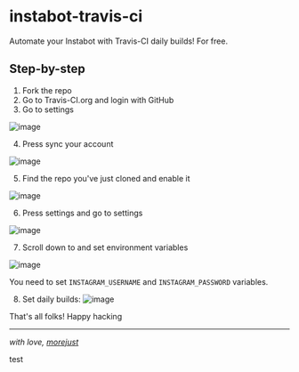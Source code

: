 # instabot-travis-ci
Automate your Instabot with Travis-CI daily builds! For free.

## Step-by-step

1. Fork the repo
2. Go to Travis-CI.org and login with GitHub
3. Go to settings

![image](https://user-images.githubusercontent.com/5613295/63702442-a47a3000-c82f-11e9-8c21-0666bc01789b.png)

4. Press sync your account

![image](https://user-images.githubusercontent.com/5613295/63702458-ac39d480-c82f-11e9-9b13-9ab7249ce051.png)

5. Find the repo you've just cloned and enable it

![image](https://user-images.githubusercontent.com/5613295/63702472-b4920f80-c82f-11e9-9f2c-0e0263b0662a.png)

6. Press settings and go to settings

![image](https://user-images.githubusercontent.com/5613295/63702733-34b87500-c830-11e9-945c-d2d633a5110e.png)

7. Scroll down to and set environment variables

![image](https://user-images.githubusercontent.com/5613295/63702792-59ace800-c830-11e9-92ee-837ae9a89275.png)


You need to set `INSTAGRAM_USERNAME` and `INSTAGRAM_PASSWORD` variables.

8. Set daily builds:
![image](https://user-images.githubusercontent.com/5613295/63702895-91b42b00-c830-11e9-93ce-5f35c2087436.png)

That's all folks! Happy hacking

----------
*with love, [morejust](https://morejust.foundation)*



test